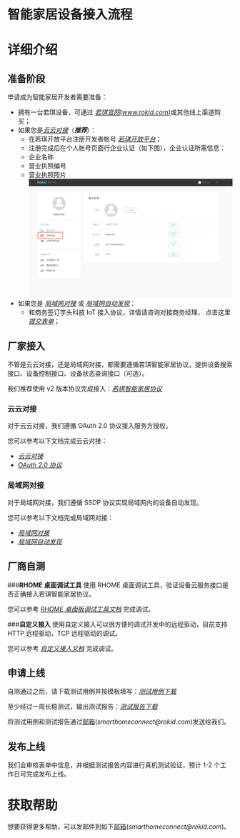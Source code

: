 # 智能家居设备接入流程

# 详细介绍

## 准备阶段

申请成为智能家居开发者需要准备：

- 拥有一台若琪设备，可通过 [_若琪官网(www.rokid.com)_](https://www.rokid.com)或其他线上渠道购买；
- 如果您是[_云云对接_](../connect/cloud-to-cloud.md)（**_推荐_**）：
  - 在若琪开放平台注册开发者帐号 [_若琪开放平台_](https://developer.rokid.com/#/)；
  - 注册完成后在个人帐号页面行企业认证（如下图），企业认证所需信息：
  - 企业名称
  - 营业执照编号
  - 营业执照照片
    ![Alt text](../images/1551271617264.png)
- 如果您是 [_局域网对接_](../connect/via-lan.md) 或 [_局域网自动发现_](../connect/ssdp-auto-discovery.md)：
  - 和商务签订芋头科技 IoT 接入协议，详情请咨询对接商务经理， 点击这里 [_提交表单_](https://www.jiandaoyun.com/f/5bf12d873595611f6478c525)；

## 厂家接入

不管是云云对接，还是局域网对接，都需要遵循若琪智能家居协议，提供设备搜索接口、设备控制接口、设备状态查询接口（可选）。

我们推荐使用 v2 版本协议完成接入：[_若琪智能家居协议_](../v2/message-reference.md)

### 云云对接

对于云云对接，我们遵循 OAuth 2.0 协议接入服务方授权。

您可以参考以下文档完成云云对接：

- [_云云对接_](../connect/cloud-to-cloud.md)
- [_OAuth 2.0 协议_](../connect/rfc6749.md)

### 局域网对接

对于局域网对接，我们遵循 SSDP 协议实现局域网内的设备自动发现。

您可以参考以下文档完成局域网对接：

- [_局域网对接_](../connect/via-lan.md)
- [_局域网自动发现_](../connect/ssdp-auto-discovery.md)

## 厂商自测

###**RHOME 桌面调试工具**
使用 RHOME 桌面调试工具，验证设备云服务接口是否正确接入若琪智能家居协议。

您可以参考 [_RHOME 桌面版调试工具文档_](../tools/rhome-desktop.md) 完成调试。

###**自定义接入**
使用自定义接入可以很方便的调试开发中的远程驱动，目前支持 HTTP 远程驱动，TCP 远程驱动的调试。

您可以参考 [_自定义接入文档_](../tools/developer-driver.md) 完成调试。

## 申请上线

自测通过之后，请下载测试用例并按模板填写：[_测试用例下载_](https://s.rokidcdn.com/homebase/upload/HkOw4tzcf.xlsx)

至少经过一周长稳测试，输出测试报告：[_测试报告下载_](https://s.rokidcdn.com/homebase/upload/rJXHPX5qm.docx)

将测试用例和测试报告通过[邮箱](mailto:smarthomeconnect@rokid.com)(_smarthomeconnect@rokid.com_)发送给我们。

## 发布上线

我们会审核表单中信息，并根据测试报告内容进行真机测试验证，预计 1-2 个工作日可完成发布上线。

# 获取帮助

想要获得更多帮助，可以发邮件到如下[邮箱](mailto:smarthomeconnect@rokid.com)(_smarthomeconnect@rokid.com_)。

